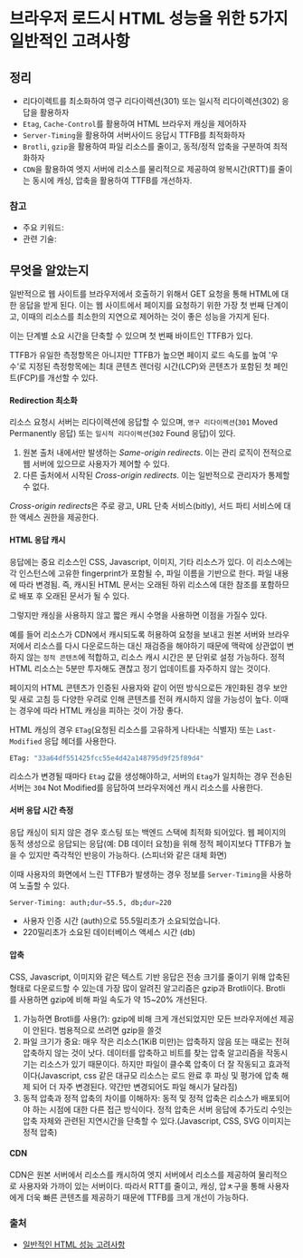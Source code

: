 # 브라우저 로드시 HTML 성능을 위한 5가지 일반적인 고려사항

## 정리

- 리다이렉트를 최소화하여 영구 리다이렉션(301) 또는 일시적 리다이렉션(302) 응답을 활용하자
- `Etag`, `Cache-Control`를 활용하여 HTML 브라우저 캐싱을 제어하자
- `Server-Timing`을 활용하여 서버사이드 응답시 TTFB를 최적화하자
- `Brotli`, `gzip`을 활용하여 파일 리소스를 줄이고, 동적/정적 압축을 구분하여 최적화하자
- `CDN`을 활용하여 엣지 서버에 리소스를 물리적으로 제공하여 왕복시간(RTT)를 줄이는 동시에 캐싱, 압축을 활용하여 TTFB를 개선하자.

### 참고

- 주요 키워드:
- 관련 기술:

## 무엇을 알았는지

일반적으로 웹 사이트를 브라우저에서 호출하기 위해서 GET 요청을 통해 HTML에 대한 응답을 받게 된다. 이는 웹 사이트에서 페이지를 요청하기 위한 가장 첫 번째 단계이고, 이때의 리소스를 최소한의 지연으로 제어하는 것이 좋은 성능을 가지게 된다.

이는 단계별 소요 시간을 단축할 수 있으며 첫 번째 바이트인 TTFB가 있다.

TTFB가 유일한 측정항목은 아니지만 TTFB가 높으면 페이지 로드 속도를 높여 '우수'로 지정된 측정항목에는 최대 콘텐츠 렌더링 시간(LCP)와 콘텐츠가 포함된 첫 페인트(FCP)를 개선할 수 있다.

#### Redirection 최소화

리소스 요청시 서버는 리다이렉션에 응답할 수 있으며, `영구 리다이렉션`(`301` Moved Permanently 응답) 또는 `일시적 리다이렉션`(`302` Found 응답)이 있다.

1. 원본 출처 내에서만 발생하는 _Same-origin redirects_. 이는 관리 로직이 전적으로 웹 서버에 있으므로 사용자가 제어할 수 있다.
2. 다른 출처에서 시작된 _Cross-origin redirects_. 이는 일반적으로 관리자가 통제할 수 없다.

*Cross-origin redirects*은 주로 광고, URL 단축 서비스(bitly), 서드 파티 서비스에 대한 액세스 권한을 제공한다.

#### HTML 응답 캐시

응답에는 중요 리소스인 CSS, Javascript, 이미지, 기타 리소스가 있다. 이 리소스에는 각 인스턴스에 고유한 fingerprint가 포함될 수, 파일 이름을 기반으로 한다. 파일 내용에 따라 변경됨. 즉, 캐시된 HTML 문서는 오래된 하위 리소스에 대한 참조를 포함하므로 배포 후 오래된 문서가 될 수 있다.

그렇지만 캐싱을 사용하지 않고 짧은 캐시 수명을 사용하면 이점을 가질수 있다.

예를 들어 리소스가 CDN에서 캐시되도록 허용하여 요청을 보내고 원본 서버와 브라우저에서 리소스를 다시 다운로드하는 대신 재검증을 해야하기 때문에 맥락에 상관없이 변하지 않는 `정적 콘텐츠`에 적합하고, 리소스 캐시 시간은 분 단위로 설정 가능하다. 정적 HTML 리소스는 5분만 투자해도 괜찮고 정기 업데이트를 자주하지 않는 것이다.

페이지의 HTML 콘텐츠가 인증된 사용자와 같이 어떤 방식으로든 개인화된 경우 보안 및 새로 고침 등 다양한 우려로 인해 콘텐츠를 전혀 캐시하지 않을 가능성이 높다. 이때는 경우에 따라 HTML 캐싱을 피하는 것이 가장 좋다.

HTML 캐싱의 경우 `ETag`(요청된 리소스를 고유하게 나타내는 식별자) 또는 `Last-Modified` 응답 헤더를 사용한다.

```sh
ETag: "33a64df551425fcc55e4d42a148795d9f25f89d4"
```

리소스가 변경될 때마다 `Etag` 값을 생성해야하고, 서버의 `Etag`가 일치하는 경우 전송된 서버는 `304` Not Modified를 응답하여 브라우저에선 캐시 리소스를 사용한다.

#### 서버 응답 시간 측정

응답 캐싱이 되지 않은 경우 호스팅 또는 백엔드 스택에 최적화 되어있다. 웹 페이지의 동적 생성으로 응답되는 응답(예: DB 데이터 요청)을 위해 정적 페이지보다 TTFB가 높을 수 있지만 즉각적인 반응이 가능하다. (스피너와 같은 대체 화면)

이때 사용자의 화면에서 느린 TTFB가 발생하는 경우 정보를 `Server-Timing`을 사용하여 노출할 수 있다.

```sh
Server-Timing: auth;dur=55.5, db;dur=220
```

- 사용자 인증 시간 (auth)으로 55.5밀리초가 소요되었습니다.
- 220밀리초가 소요된 데이터베이스 액세스 시간 (db)

#### 압축

CSS, Javascript, 이미지와 같은 텍스트 기반 응답은 전송 크기를 줄이기 위해 압축된 형태로 다운로드할 수 있는데 가장 많이 알려진 알고리즘은 gzip과 Brotli이다. Brotli 를 사용하면 gzip에 비해 파일 속도가 약 15~20% 개선된다.

1. 가능하면 Brotli를 사용(?): gzip에 비해 크게 개선되었지만 모든 브라우저에선 제공이 안된다. 범용적으로 쓰려면 gzip을 쓸것
2. 파일 크기가 중요: 매우 작은 리소스(1KiB 미만)는 압축하지 않음 또는 때로는 전혀 압축하지 않는 것이 낫다. 데이터를 압축하고 비트를 찾는 압축 알고리즘을 작동시기는 리소스가 있기 때문이다. 하지만 파일이 클수록 압축이 더 잘 작동되고 효과적이다(Javascript, css 같은 대규모 리소스는 로드 완료 후 파싱 및 평가에 압축 해제 되어 더 자주 변경된다. 약간만 변경되어도 파일 해시가 달라짐)
3. 동적 압축과 정적 압축의 차이를 이해하자: 동적 및 정적 압축은 리소스가 배포되어야 하는 시점에 대한 다른 접근 방식이다. 정적 압축은 서버 응답에 추가도리 수잇는 압축 자체와 관련된 지연시간을 단축할 수 있다.(Javascript, CSS, SVG 이미지는 정적 압축)

#### CDN

CDN은 원본 서버에서 리소스를 캐시하여 엣지 서버에서 리소스를 제공하여 물리적으로 사용자와 가까이 있는 서버이다. 따라서 RTT를 줄이고, 캐싱, 압ㅊ구을 통해 사용자에게 더욱 빠른 콘텐츠를 제공하기 때문에 TTFB를 크게 개선이 가능하다.

### 출처

- [일반적인 HTML 성능 고려사항](https://web.dev/learn/performance/general-html-performance)
